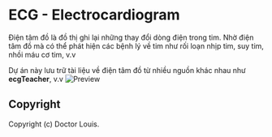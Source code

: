 # ECG - Electrocardiogram
Điện tâm đồ là đồ thị ghi lại những thay đổi dòng điện trong tim.
Nhờ điện tâm đồ mà có thể phát hiện các bệnh lý về tim như rối loạn nhịp tim, suy tim, nhồi máu cơ tim, v.v

Dự án này lưu trữ tài liệu về điện tâm đồ từ nhiều nguồn khác nhau như **ecgTeacher**, v.v
![Preview](https://en.wikipedia.org/wiki/Electrocardiography#/media/File:Normal_12_lead_EKG.jpg)

## Copyright
Copyright (c) Doctor Louis.